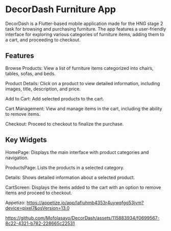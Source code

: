 # DecorDash Furniture App

DecorDash is a Flutter-based mobile application made for the HNG stage 2 task for browsing and purchasing furniture. The app features a user-friendly interface for exploring various categories of furniture items, adding them to a cart, and proceeding to checkout.

## Features

Browse Products: View a list of furniture items categorized into chairs, tables, sofas, and beds.

Product Details: Click on a product to view detailed information, including images, title, description, and price.

Add to Cart: Add selected products to the cart.

Cart Management: View and manage items in the cart, including the ability to remove items.

Checkout: Proceed to checkout to finalize the purchase.

## Key Widgets


HomePage: Displays the main interface with product categories and navigation.

ProductsPage: Lists the products in a selected category.

Details: Shows detailed information about a selected product.

CartScreen: Displays the items added to the cart with an option to remove items and proceed to checkout.

Appetizo: https://appetize.io/app/lafiuhmb4353r4uywqfgq53jvm?device=pixel7&osVersion=13.0



https://github.com/Mofolasayo/DecorDash/assets/115883934/f0699567-8c22-4321-b782-228665c22531

